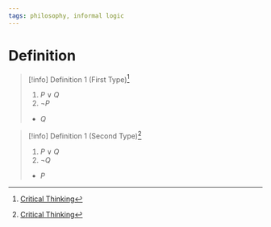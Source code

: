 ```yaml
---
tags: philosophy, informal logic
---
```


# Definition

> [!info] Definition 1 (First Type)[^1]
> 1) $P \lor Q$
> 2) $\neg P$
> - $Q$

> [!info] Definition 1 (Second Type)[^1]
> 1) $P \lor Q$
> 2) $\neg Q$
> - $P$

[^1]: [Critical Thinking](zotero://open-pdf/library/items/UD4ABYRU?page=663)